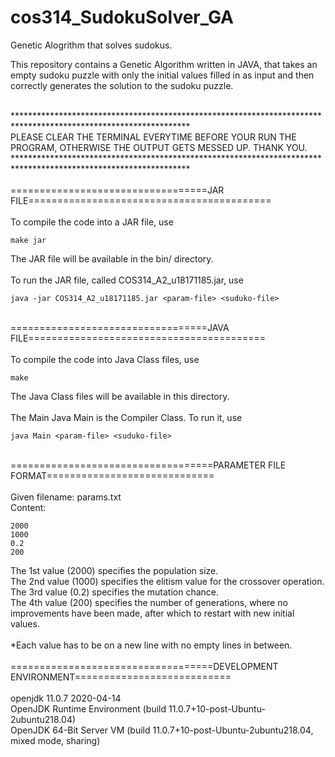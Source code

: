 # cos314_SudokuSolver_GA
Genetic Alogrithm that solves sudokus.<br/>

This repository contains a Genetic Algorithm written in JAVA, that takes an empty sudoku puzzle with only the initial values filled in as input and then correctly generates the solution to the sudoku puzzle.

<br/>
****************************************************************************************************************<br/>
PLEASE CLEAR THE TERMINAL EVERYTIME BEFORE YOUR RUN THE PROGRAM, OTHERWISE THE OUTPUT GETS MESSED UP. THANK YOU.<br/>
****************************************************************************************************************<br/>
<br/>
==================================JAR FILE==========================================<br/>
<br/>
To compile the code into a JAR file, use

	make jar

The JAR file will be available in the bin/ directory.<br/>
<br/>
To run the JAR file, called COS314_A2_u18171185.jar, use

	java -jar COS314_A2_u18171185.jar <param-file> <suduko-file>
<br/>
==================================JAVA FILE=========================================<br/>
<br/>
To compile the code into Java Class files, use

	make

The Java Class files will be available in this directory.<br/>
<br/>
The Main Java Main is the Compiler Class. To run it, use

	java Main <param-file> <suduko-file>
<br/>
===================================PARAMETER FILE FORMAT=============================<br/>
<br/>
Given filename: params.txt<br/>
Content:

	2000
	1000
	0.2
	200

The 1st value (2000) specifies the population size.<br/>
The 2nd value (1000) specifies the elitism value for the crossover operation.<br/>
The 3rd value (0.2)  specifies the mutation chance.<br/>
The 4th value (200)  specifies the number of generations, where no improvements have been made, after which to restart with new initial values.<br/>
<br/>
*Each value has to be on a new line with no empty lines in between.<br/>
<br/>
===================================DEVELOPMENT ENVIRONMENT===========================<br/>
<br/>
openjdk 11.0.7 2020-04-14<br/>
OpenJDK Runtime Environment (build 11.0.7+10-post-Ubuntu-2ubuntu218.04)<br/>
OpenJDK 64-Bit Server VM (build 11.0.7+10-post-Ubuntu-2ubuntu218.04, mixed mode, sharing)<br/>
